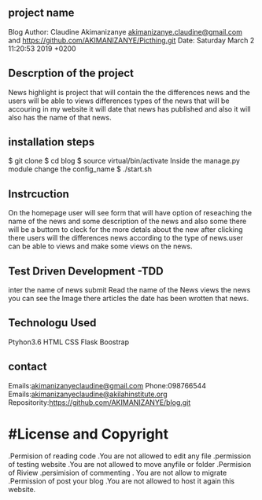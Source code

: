 ## project name
 Blog
 Author: Claudine Akimanizanye <akimanizanye.claudine@gmail.com> and https://github.com/AKIMANIZANYE/Picthing.git
Date:  Saturday March 2  11:20:53 2019 +0200

## Descrption of the project
News highlight is project that will contain the  the differences news and the users will be able to views differences types of the news that will be accouring in my  website it will date  that news has published and also it will also has the name 
of that news.
## installation steps
$ git clone 
$ cd blog
$ source virtual/bin/activate
Inside the manage.py module change the config_name 
$ ./start.sh
## Instrcuction
On the homepage user will see form that will have option of reseaching the name of the news and some description of the news and also some there will be a buttom  to cleck for the more detals about the new after clicking there  users will the differences news according to the type of news.user can be able to views and make some views on the news.
## Test Driven Development -TDD
inter the name of news   submit Read the name of the  News views the  news  you  can see the Image there articles the  date has been wrotten that news.

## Technologu Used

Ptyhon3.6 
HTML
CSS
Flask
Boostrap

## contact
Emails:akimanizanyeclaudine@gmail.com Phone:098766544 Emails:akimanizanyeclaudine@akilahinstitute.org Repositority:https://github.com/AKIMANIZANYE/blog.git
# #License and Copyright

.Permision of reading code         .You are not allowed to edit any file
.permission of testing website      .You are  not allowed to move  anyfile or folder
.Permision of Riview 
.persimision of commenting           . You are not allow to migrate
.Permission of post your blog       .You are not allowed to host it again  this website.